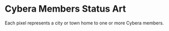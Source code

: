 # Cybera Members Status Art

Each pixel represents a city or town home to one or more Cybera members.
